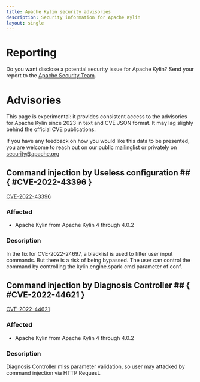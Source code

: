 ```yaml
---
title: Apache Kylin security advisories
description: Security information for Apache Kylin
layout: single
---
```


# Reporting

Do you want disclose a potential security issue for Apache Kylin? Send your report to the  [Apache Security Team](mailto:security@apache.org).

# Advisories

This page is experimental: it provides consistent access to the advisories for Apache Kylin since 2023 in text and CVE JSON format. It may lag slighly behind the official CVE publications. 

If you have any feedback on how you would like this data to be presented, you are welcome to reach out on our public [mailinglist](/mailinglist) or privately on [security@apache.org](mailto:security@apache.org)

## Command injection by Useless configuration ## { #CVE-2022-43396 }

[CVE-2022-43396](./CVE-2022-43396.cve.json)

### Affected

* Apache Kylin from Apache Kylin 4 through 4.0.2


### Description

In the fix for CVE-2022-24697, a blacklist is used to filter user input commands. But there is a risk of being bypassed. The user can control the command by controlling the&nbsp;kylin.engine.spark-cmd&nbsp;parameter of conf.

## Command injection by Diagnosis Controller ## { #CVE-2022-44621 }

[CVE-2022-44621](./CVE-2022-44621.cve.json)

### Affected

* Apache Kylin from Apache Kylin 4  through 4.0.2


### Description

Diagnosis Controller miss parameter validation, so user may attacked by command injection via HTTP Request.